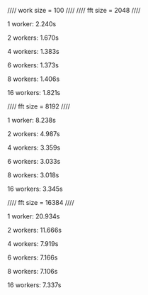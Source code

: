 //// work size = 100 ////
//// fft size = 2048 ////

1 worker: 2.240s

2 workers: 1.670s

4 workers: 1.383s

6 workers: 1.373s

8 workers: 1.406s

16 workers: 1.821s

//// fft size = 8192 ////

1 worker: 8.238s

2 workers: 4.987s

4 workers: 3.359s

6 workers: 3.033s

8 workers: 3.018s

16 workers: 3.345s

//// fft size = 16384 ////

1 worker: 20.934s

2 workers: 11.666s

4 workers: 7.919s

6 workers: 7.166s

8 workers: 7.106s

16 workers: 7.337s
